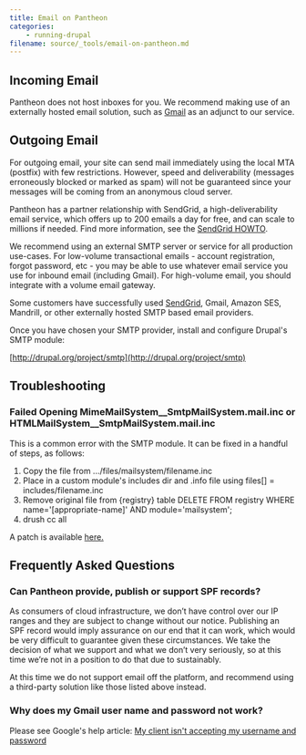 ```yaml
---
title: Email on Pantheon
categories:
    - running-drupal
filename: source/_tools/email-on-pantheon.md
---
```


## Incoming Email

Pantheon does not host inboxes for you. We recommend making use of an externally hosted email solution, such as [Gmail](http://www.google.com/intl/en/enterprise/apps/business/index.html) as an adjunct to our service.

## Outgoing Email

For outgoing email, your site can send mail immediately using the local MTA (postfix) with few restrictions. However, speed and deliverability (messages erroneously blocked or marked as spam) will not be guaranteed since your messages will be coming from an anonymous cloud server.  


Pantheon has a partner relationship with SendGrid, a high-deliverability email service, which offers up to 200 emails a day for free, and can scale to millions if needed. Find more information, see the [SendGrid HOWTO](/documentation/howto/using-sendgrid-for-outbound-email/).

We recommend using an external SMTP server or service for all production use-cases. For low-volume transactional emails - account registration, forgot password, etc - you may be able to use whatever email service you use for inbound email (including Gmail). For high-volume email, you should integrate with a volume email gateway.

Some customers have successfully used [SendGrid](/documentation/howto/using-sendgrid-for-outbound-email/), Gmail, Amazon SES, Mandrill, or other externally hosted SMTP based email providers.

Once you have chosen your SMTP provider, install and configure Drupal's SMTP module:

[http://drupal.org/project/smtp](http://drupal.org/project/smtp)

## Troubleshooting

### Failed Opening MimeMailSystem\_\_SmtpMailSystem.mail.inc or HTMLMailSystem\_\_SmtpMailSystem.mail.inc

This is a common error with the SMTP module. It can be fixed in a handful of steps, as follows:

1. Copy the file from .../files/mailsystem/filename.inc
2. Place in a custom module's includes dir and .info file using files[] = includes/filename.inc
3. Remove original file from {registry} table DELETE FROM registry WHERE name='[appropriate-name]' AND module='mailsystem';
4. drush cc all

A patch is available [here.](https://drupal.org/node/1369736#comment-5644064)

## Frequently Asked Questions

### Can Pantheon provide, publish or support SPF records?

As consumers of cloud infrastructure, we don’t have control over our IP ranges and they are subject to change without our notice. Publishing an SPF record would imply assurance on our end that it can work, which would be very difficult to guarantee given these circumstances. We take the decision of what we support and what we don’t very seriously, so at this time we’re not in a position to do that due to sustainably.

At this time we do not support email off the platform, and recommend using a third-party solution like those listed above instead.

### Why does my Gmail user name and password not work?
Please see Google's help article: [My client isn't accepting my username and password](https://support.google.com/mail/answer/14257?p=client_login&rd=1)
